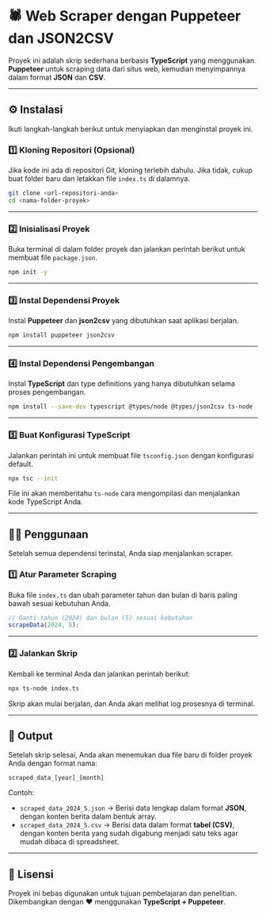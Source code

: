 # 🕷️ Web Scraper dengan Puppeteer dan JSON2CSV

Proyek ini adalah skrip sederhana berbasis **TypeScript** yang menggunakan **Puppeteer** untuk scraping data dari situs web, kemudian menyimpannya dalam format **JSON** dan **CSV**.  

---

## ⚙️ Instalasi

Ikuti langkah-langkah berikut untuk menyiapkan dan menginstal proyek ini.

### 1️⃣ Kloning Repositori (Opsional)

Jika kode ini ada di repositori Git, kloning terlebih dahulu. Jika tidak, cukup buat folder baru dan letakkan file `index.ts` di dalamnya.

```bash
git clone <url-repositori-anda>
cd <nama-folder-proyek>
```

---

### 2️⃣ Inisialisasi Proyek

Buka terminal di dalam folder proyek dan jalankan perintah berikut untuk membuat file `package.json`.

```bash
npm init -y
```

---

### 3️⃣ Instal Dependensi Proyek

Instal **Puppeteer** dan **json2csv** yang dibutuhkan saat aplikasi berjalan.

```bash
npm install puppeteer json2csv
```

---

### 4️⃣ Instal Dependensi Pengembangan

Instal **TypeScript** dan type definitions yang hanya dibutuhkan selama proses pengembangan.

```bash
npm install --save-dev typescript @types/node @types/json2csv ts-node
```

---

### 5️⃣ Buat Konfigurasi TypeScript

Jalankan perintah ini untuk membuat file `tsconfig.json` dengan konfigurasi default.

```bash
npx tsc --init
```

File ini akan memberitahu `ts-node` cara mengompilasi dan menjalankan kode TypeScript Anda.

---

## 🏃‍♂️ Penggunaan

Setelah semua dependensi terinstal, Anda siap menjalankan scraper.

### 1️⃣ Atur Parameter Scraping

Buka file `index.ts` dan ubah parameter tahun dan bulan di baris paling bawah sesuai kebutuhan Anda.

```typescript
// Ganti tahun (2024) dan bulan (5) sesuai kebutuhan
scrapeData(2024, 5); 
```

---

### 2️⃣ Jalankan Skrip

Kembali ke terminal Anda dan jalankan perintah berikut:

```bash
npx ts-node index.ts
```

Skrip akan mulai berjalan, dan Anda akan melihat log prosesnya di terminal.

---

## 📄 Output

Setelah skrip selesai, Anda akan menemukan dua file baru di folder proyek Anda dengan format nama:

```
scraped_data_[year]_[month]
```

Contoh:

- `scraped_data_2024_5.json` → Berisi data lengkap dalam format **JSON**, dengan konten berita dalam bentuk array.  
- `scraped_data_2024_5.csv` → Berisi data dalam format **tabel (CSV)**, dengan konten berita yang sudah digabung menjadi satu teks agar mudah dibaca di spreadsheet.

---

## 📘 Lisensi

Proyek ini bebas digunakan untuk tujuan pembelajaran dan penelitian.  
Dikembangkan dengan ❤️ menggunakan **TypeScript + Puppeteer**.

